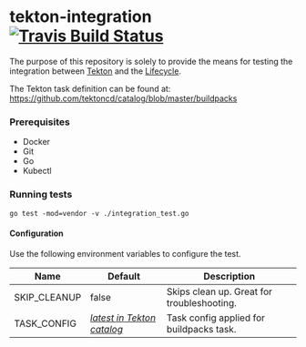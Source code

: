 # tekton-integration [![Travis Build Status](https://travis-ci.org/buildpack/tekton-integration.svg?branch=master)](https://travis-ci.org/buildpack/tekton-integration)

The purpose of this repository is solely to provide the means for testing the integration between [Tekton][tekton] and the [Lifecycle][lifecycle].

The Tekton task definition can be found at: https://github.com/tektoncd/catalog/blob/master/buildpacks

### Prerequisites

- Docker
- Git
- Go
- Kubectl

### Running tests

`go test -mod=vendor -v ./integration_test.go`

#### Configuration

Use the following environment variables to configure the test.

| Name | Default | Description |
|---   |---      |---          |
| SKIP_CLEANUP | false | Skips clean up. Great for troubleshooting.
| TASK_CONFIG | _[latest in Tekton catalog][tekton-task-config]_ | Task config applied for buildpacks task.  

[tekton]: https://tekton.dev/
[tekton-task-config]: https://raw.githubusercontent.com/tektoncd/catalog/master/buildpacks/buildpacks-v3.yaml
[lifecycle]: https://buildpacks.io/docs/concepts/components/lifecycle/